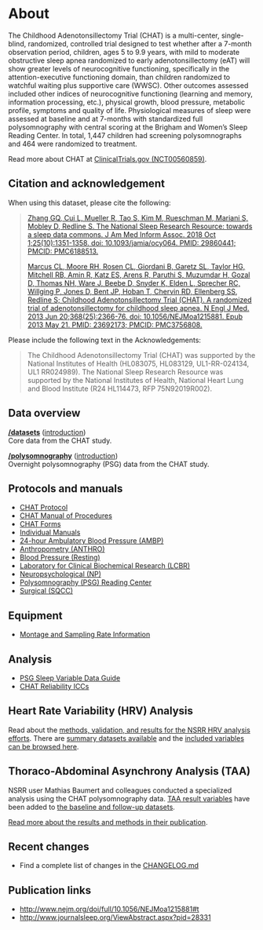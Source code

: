 # About

The Childhood Adenotonsillectomy Trial (CHAT) is a multi-center, single-blind, randomized, controlled trial designed to test whether after a 7-month observation period, children, ages 5 to 9.9 years,  with mild to moderate obstructive sleep apnea randomized to early adenotonsillectomy (eAT) will show greater levels of neurocognitive functioning, specifically in the attention-executive functioning domain, than children randomized to watchful waiting plus supportive care (WWSC). Other outcomes assessed included other indices of neurocognitive functioning (learning and memory, information processing, etc.), physical growth, blood pressure, metabolic profile, symptoms and quality of life. Physiological measures of sleep were assessed at baseline and at 7-months with standardized full polysomnography with central scoring at the Brigham and Women’s Sleep Reading Center. In total, 1,447 children had screening polysomnographs and 464 were randomized to treatment.

Read more about CHAT at [ClinicalTrials.gov (NCT00560859)](http://clinicaltrials.gov/show/NCT00560859).

## Citation and acknowledgement

When using this dataset, please cite the following:

> [Zhang GQ, Cui L, Mueller R, Tao S, Kim M, Rueschman M, Mariani S, Mobley D, Redline S. The National Sleep Research Resource: towards a sleep data commons. J Am Med Inform Assoc. 2018 Oct 1;25(10):1351-1358. doi: 10.1093/jamia/ocy064. PMID: 29860441; PMCID: PMC6188513.](https://pubmed.ncbi.nlm.nih.gov/29860441/)
>
> [Marcus CL, Moore RH, Rosen CL, Giordani B, Garetz SL, Taylor HG, Mitchell RB, Amin R, Katz ES, Arens R, Paruthi S, Muzumdar H, Gozal D, Thomas NH, Ware J, Beebe D, Snyder K, Elden L, Sprecher RC, Willging P, Jones D, Bent JP, Hoban T, Chervin RD, Ellenberg SS, Redline S; Childhood Adenotonsillectomy Trial (CHAT). A randomized trial of adenotonsillectomy for childhood sleep apnea. N Engl J Med. 2013 Jun 20;368(25):2366-76. doi: 10.1056/NEJMoa1215881. Epub 2013 May 21. PMID: 23692173; PMCID: PMC3756808.](https://pubmed.ncbi.nlm.nih.gov/23692173/)

Please include the following text in the Acknowledgements:

> The Childhood Adenotonsillectomy Trial (CHAT) was supported by the National Institutes of Health (HL083075, HL083129, UL1-RR-024134, UL1 RR024989). The National Sleep Research Resource was supported by the National Institutes of Health, National Heart Lung and Blood Institute (R24 HL114473, RFP 75N92019R002).

## Data overview

**[/datasets](:files_path:/datasets)** ([introduction](:pages_path:/dataset-introduction.md)) <br/> Core data from the CHAT study.

**[/polysomnography](:files_path:/polysomnography)** ([introduction](:pages_path:/polysomnography-introduction.md))<br/> Overnight polysomnography (PSG) data from the CHAT study.

## Protocols and manuals

- [CHAT Protocol](:files_path:/documentation?f=CHAT_Protocol.pdf)
- [CHAT Manual of Procedures](:files_path:/documentation?f=CHAT_Manual_of_Procedures.pdf)
- [CHAT Forms](:files_path:/forms)
- [Individual Manuals](:pages_path:/manuals/manuals-toc.md)
- [24-hour Ambulatory Blood Pressure (AMBP)](:pages_path:/manuals/ambulatory-blood-pressure/1-00-ambp-toc.md)
- [Anthropometry (ANTHRO)](:pages_path:/manuals/anthropometry/2-00-anthro-toc.md)
- [Blood Pressure (Resting)](:pages_path:/manuals/resting-blood-pressure/3-00-resting-toc.md)
- [Laboratory for Clinical Biochemical Research (LCBR)](:pages_path:/manuals/laboratory-for-clinical-biomedical-research/4-00-lcbr-toc.md)
- [Neuropsychological (NP)](:pages_path:/manuals/neuropsychology/5-00-neuropsychology-toc.md)
- [Polysomnography (PSG) Reading Center](:pages_path:/manuals/polysomnography-reading-center/6-00-mop-toc.md)
- [Surgical (SQCC)](:pages_path:/manuals/surgical-quality-control-core/7-00-sqcc-toc.md)

## Equipment
- [Montage and Sampling Rate Information](:pages_path:/equipment/montage-and-sampling-rate-information.md)

## Analysis

- [PSG Sleep Variable Data Guide](:pages_path:/psg-data-guide/3-00-psg-data-guide-toc.md)
- [CHAT Reliability ICCs](:pages_path:/4-reliability-chat.md)

## Heart Rate Variability (HRV) Analysis

Read about the [methods, validation, and results for the NSRR HRV analysis efforts](:pages_path:/hrv-analysis.md). There are [summary datasets available](:files_path:/datasets/hrv-analysis) and the [included variables can be browsed here](https://www.sleepdata.org/datasets/chat/variables?folder=HRV+Analysis).

## Thoraco-Abdominal Asynchrony Analysis (TAA)

NSRR user Mathias Baumert and colleagues conducted a specialized analysis using the CHAT polysomnography data. [TAA result variables](https://sleepdata.org/datasets/chat/variables?utf8=✓&folder=Sleep%2FThoraco-abdominal+Asynchrony) have been added to [the baseline and follow-up datasets](:files_path:/datasets).

[Read more about the results and methods in their publication](http://erj.ersjournals.com/content/early/2016/11/03/13993003.01177-2016).

## Recent changes

- Find a complete list of changes in the [CHANGELOG.md](:pages_path:/CHANGELOG.md)

## Publication links

- http://www.nejm.org/doi/full/10.1056/NEJMoa1215881#t
- http://www.journalsleep.org/ViewAbstract.aspx?pid=28331
